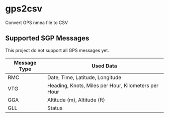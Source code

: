 # gps2csv
Convert GPS nmea file to CSV

## Supported $GP Messages
This project do not support all GPS messages yet.

| Message Type | Used Data |
|---|---|
|RMC|Date, Time, Latitude, Longitude|
|VTG|Heading, Knots, Miles per Hour, Kilometers per Hour|
|GGA|Altitude (m), Altitude (ft)|
|GLL|Status|
